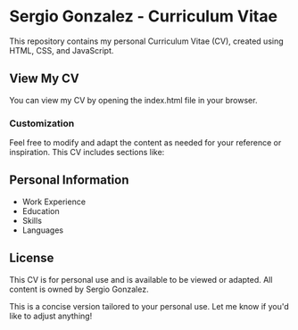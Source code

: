 # Sergio Gonzalez - Curriculum Vitae
This repository contains my personal Curriculum Vitae (CV), created using HTML, CSS, and JavaScript.

## View My CV
You can view my CV by opening the index.html file in your browser.

### Customization
Feel free to modify and adapt the content as needed for your reference or inspiration. This CV includes sections like:

## Personal Information

* Work Experience
* Education
* Skills
* Languages

## License
This CV is for personal use and is available to be viewed or adapted. All content is owned by Sergio Gonzalez.

This is a concise version tailored to your personal use. Let me know if you'd like to adjust anything!
